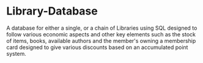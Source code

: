 # Library-Database
A database for either a single, or a chain of Libraries using SQL designed to follow various economic aspects and other key elements such as the stock of items, books, available authors and the member's owning a membership card designed to give various discounts based on an accumulated point system.

